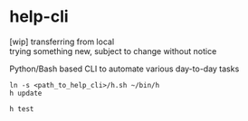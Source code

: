 # help-cli
[wip] transferring from local  
trying something new, subject to change without notice  

Python/Bash based CLI to automate various day-to-day tasks

    ln -s <path_to_help_cli>/h.sh ~/bin/h
    h update
    
    h test
